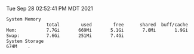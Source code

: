 Tue Sep 28 02:52:41 PM MDT 2021
```bash
System Memory
               total        used        free      shared  buff/cache   available
Mem:           7.7Gi       669Mi       5.1Gi       7.0Mi       1.9Gi       6.7Gi
Swap:          7.6Gi       251Mi       7.4Gi
System Storage
674M	.
```
```bash
